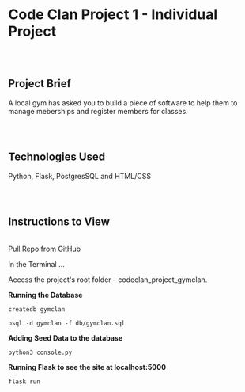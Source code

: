 # Code Clan Project 1 - Individual Project
` `  
` `  
## Project Brief
A local gym has asked you to build a piece of software to help them to manage meberships and register members for classes.
` `  
` `  
` `  
` `  
## Technologies Used
Python, Flask, PostgresSQL and HTML/CSS
` `  
` `  
` `  
` `  
## Instructions to View
` ` 
` `    
Pull Repo from GitHub
` `  
` `  
In the Terminal ...
` `  
` `   
Access the project's root folder - codeclan_project_gymclan.
 ` `  
 ` `  
__Running the Database__
```
createdb gymclan
```
```
psql -d gymclan -f db/gymclan.sql
```

__Adding Seed Data to the database__
```
python3 console.py
```

__Running Flask to see the site at localhost:5000__
```
flask run
```
